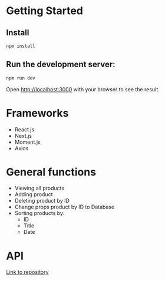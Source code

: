 
# Getting Started
## Install
```bash
npm install
```
## Run the development server:

```bash
npm run dev
```

Open [http://localhost:3000](http://localhost:3000) with your browser to see the result.

# Frameworks
- React.js
- Next.js
- Moment.js
- Axios

# General functions
- Viewing all products
- Adding product 
- Deleting product by ID 
- Change props product by ID to Database
- Sorting products by:
  - ID
  - Title
  - Date

# API
[Link to repository](https://github.com/hellosooka/raidix-api)




